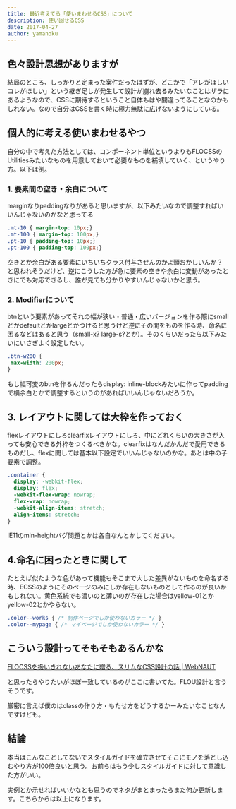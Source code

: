 ```yaml
---
title: 最近考えてる「使いまわせるCSS」について
description: 使い回せるCSS
date: 2017-04-27
author: yamanoku
---
```


## 色々設計思想がありますが

結局のところ、しっかりと定まった案件だったはずが、どこかで「アレがほしいコレがほしい」という継ぎ足しが発生して設計が崩れ去るみたいなことはザラにあるようなので、CSSに期待するということ自体もはや間違ってることなのかもしれない。なので自分はCSSを書く時に極力無駄に広げないようにしている。

## 個人的に考える使いまわせるやつ

自分の中で考えた方法としては、コンポーネント単位というよりもFLOCSSのUtilitiesみたいなものを用意しておいて必要なものを補填していく、というやり方。以下は例。

### 1. 要素間の空き・余白について
marginなりpaddingなりがあると思いますが、以下みたいなので調整すればいいんじゃないのかなと思ってる

```css
.mt-10 { margin-top: 10px;}
.mt-100 { margin-top: 100px;}
.pt-10 { padding-top: 10px;}
.pt-100 { padding-top: 100px;}

```

空きとか余白がある要素にいちいちクラス付与させんのかよ頭おかしいんか？　と思われそうだけど、逆にこうした方が急に要素の空きや余白に変動があったときにでも対応できるし、誰が見ても分かりやすいんじゃないかと思う。

### 2. Modifierについて

btnという要素があってそれの幅が狭い・普通・広いバージョンを作る際にsmallとかdefaultとかlargeとかつけると思うけど逆にその間をものを作る時、命名に困るなどはあると思う（small-x? large-s?とか）。そのくらいだったら以下みたいにいさぎよく設定したい。

```css
.btn-w200 {
 max-width: 200px;
}
```

もし幅可変のbtnを作るんだったらdisplay: inline-blockみたいに作ってpaddingで横余白とかで調整するというのがあればいいんじゃないだろうか。

## 3. レイアウトに関しては大枠を作っておく

flexレイアウトにしろclearfixレイアウトにしろ、中にどれくらいの大きさが入っても安心できる外枠をつくるべきかな。clearfixはなんだかんだで愛用できるものだし、flexに関しては基本以下設定でいいんじゃないのかな。あとは中の子要素で調整。

```css
.container {
  display: -webkit-flex;
  display: flex;
  -webkit-flex-wrap: nowrap;
  flex-wrap: nowrap;
  -webkit-align-items: stretch;
  align-items: stretch;
}

```
IE11のmin-heightバグ問題とかは各自なんとかしてください。

## 4.命名に困ったときに関して
たとえば似たような色があって機能もそこまで大した差異がないものを命名する時、ECSSのようにそのページのみにしか存在しないものとして作るのが良いかもしれない。黄色系統でも濃いのと薄いのが存在した場合はyellow-01とかyellow-02とかやらない。

```css
.color--works { /* 制作ページでしか使わないカラー */ }
.color--mypage { /* マイページでしか使わないカラー */ }
```

## こういう設計ってそもそもあるんかな

[FLOCSSを扱いきれないあなたに贈る、スリムなCSS設計の話 | WebNAUT](https://webnaut.jp/technology/20170407-2421/)

と思ったらやりたいがほぼ一致しているのがここに書いてた。FLOU設計と言うそうです。

厳密に言えば僕のはclassの作り方・もたせ方をどうするかーみたいなことなんですけども。

## 結論
本当はこんなことしてないでスタイルガイドを確立させてそこにモノを落とし込むやり方が100倍良いと思う。お前らはもう少しスタイルガイドに対して意識した方がいい。

実例とか示せればいいかなとも思うのでネタがまとまったらまた何か更新します。こちらからは以上になります。
